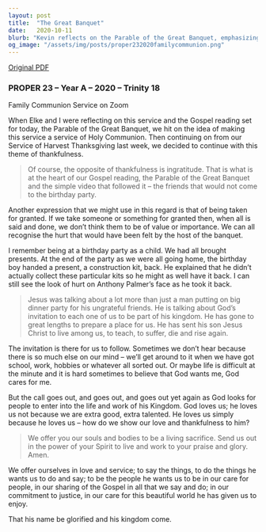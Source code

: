 ```yaml
---
layout: post
title:  "The Great Banquet"
date:   2020-10-11
blurb: "Kevin reflects on the Parable of the Great Banquet, emphasizing the themes of thankfulness and the pain of ingratitude. He draws parallels between the parable and our own experiences of being taken for granted. The sermon concludes with a call to respond to God's invitation to be part of His kingdom, to offer ourselves in love and service, and to live to His praise and glory."
og_image: "/assets/img/posts/proper232020familycommunion.png"
---
```

[Original PDF](/assets/pdf/proper232020familycommunion.pdf)    
### PROPER 23 – Year A – 2020 – Trinity 18

Family Communion Service on Zoom

When Elke and I were reflecting on this service and the Gospel reading set for today, the Parable of the Great Banquet, we hit on the idea of making this service a service of Holy Communion. Then continuing on from our Service of Harvest Thanksgiving last week, we decided to continue with this theme of thankfulness.

> Of course, the opposite of thankfulness is ingratitude. That is what is at the heart of our Gospel reading, the Parable of the Great Banquet and the simple video that followed it – the friends that would not come to the birthday party.

Another expression that we might use in this regard is that of being taken for granted. If we take someone or something for granted then, when all is said and done, we don’t think them to be of value or importance. We can all recognise the hurt that would have been felt by the host of the banquet.

I remember being at a birthday party as a child. We had all brought presents. At the end of the party as we were all going home, the birthday boy handed a present, a construction kit, back. He explained that he didn’t actually collect these particular kits so he might as well have it back. I can still see the look of hurt on Anthony Palmer’s face as he took it back.

> Jesus was talking about a lot more than just a man putting on big dinner party for his ungrateful friends. He is talking about God’s invitation to each one of us to be part of his kingdom. He has gone to great lengths to prepare a place for us. He has sent his son Jesus Christ to live among us, to teach, to suffer, die and rise again.

The invitation is there for us to follow. Sometimes we don’t hear because there is so much else on our mind – we’ll get around to it when we have got school, work, hobbies or whatever all sorted out. Or maybe life is difficult at the minute and it is hard sometimes to believe that God wants me, God cares for me.

But the call goes out, and goes out, and goes out yet again as God looks for people to enter into the life and work of his Kingdom. God loves us; he loves us not because we are extra good, extra talented. He loves us simply because he loves us – how do we show our love and thankfulness to him?

> We offer you our souls and bodies to be a living sacrifice.
Send us out in the power of your Spirit to live and work to your praise and glory. Amen.

We offer ourselves in love and service; to say the things, to do the things he wants us to do and say; to be the people he wants us to be in our care for people, in our sharing of the Gospel in all that we say and do; in our commitment to justice, in our care for this beautiful world he has given us to enjoy.

That his name be glorified and his kingdom come.
